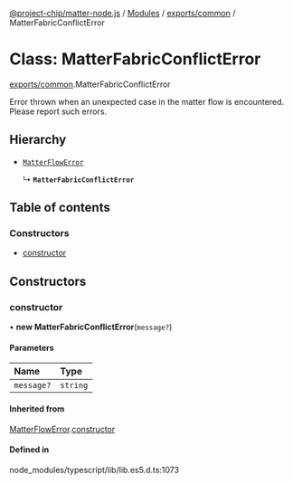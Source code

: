 [@project-chip/matter-node.js](../README.md) / [Modules](../modules.md) / [exports/common](../modules/exports_common.md) / MatterFabricConflictError

# Class: MatterFabricConflictError

[exports/common](../modules/exports_common.md).MatterFabricConflictError

Error thrown when an unexpected case in the matter flow is encountered. Please report such errors.

## Hierarchy

- [`MatterFlowError`](exports_common.MatterFlowError.md)

  ↳ **`MatterFabricConflictError`**

## Table of contents

### Constructors

- [constructor](exports_common.MatterFabricConflictError.md#constructor)

## Constructors

### constructor

• **new MatterFabricConflictError**(`message?`)

#### Parameters

| Name | Type |
| :------ | :------ |
| `message?` | `string` |

#### Inherited from

[MatterFlowError](exports_common.MatterFlowError.md).[constructor](exports_common.MatterFlowError.md#constructor)

#### Defined in

node_modules/typescript/lib/lib.es5.d.ts:1073
